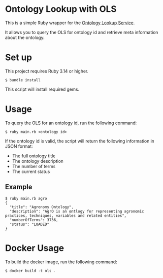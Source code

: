 # Ontology Lookup with OLS

This is a simple Ruby wrapper for the [Ontology Lookup Service](http://www.ebi.ac.uk/ols/index). 

It allows you to query the OLS for ontology id and retrieve meta information about the ontology.

# Set up

This project requires Ruby 3.14 or higher.

```shell
$ bundle install
```

This script will install required gems.

# Usage

To query the OLS for an ontology id, run the following command:

```shell
$ ruby main.rb <ontology id>
```

If the ontology id is valid, the script will return the following information in JSON format:

- The full ontology title 
- The ontology description 
- The number of terms 
- The current status
## Example

```shell
$ ruby main.rb agro
{
  "title": "Agronomy Ontology",
  "description": "AgrO is an ontlogy for representing agronomic practices, techniques, variables and related entities",
  "numberOfTerms": 3736,
  "status": "LOADED"
}
```

# Docker Usage

To build the docker image, run the following command:

```shell
$ docker build -t ols .
```